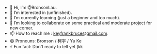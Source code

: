 - 👋 Hi, I’m @BronsonLau.
- 👀 I’m interested in (unfinished).
- 🌱 I’m currently learning (just a beginner and too much).
- 💞️ I’m looking to collaborate on some practical and moderate project for new comer.
- 📫 How to reach me : keyfrankbruce@gmail.com.
- 😄 Pronouns: Bronson / 柯宇 / Yu Ke
- ⚡ Fun fact: Don't ready to tell yet (kk

<!---
BronsonLau/BronsonLau is a ✨ special ✨ repository because its `README.md` (this file) appears on your GitHub profile.
You can click the Preview link to take a look at your changes.
--->
